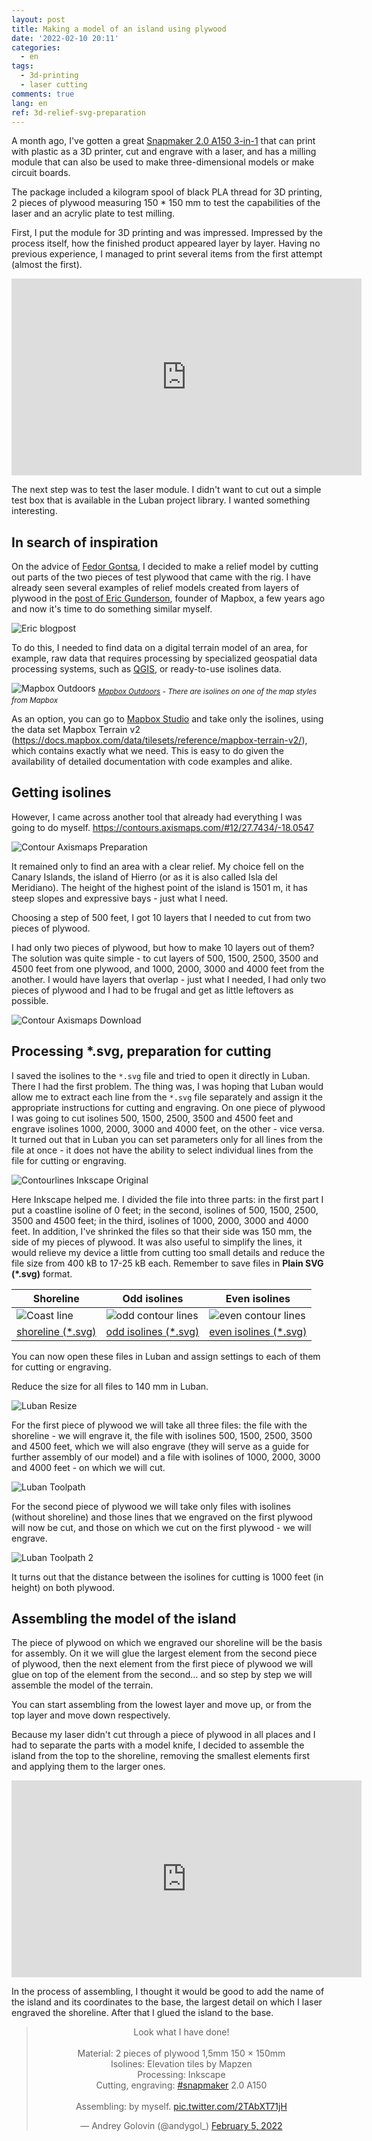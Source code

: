 ```yaml
---
layout: post
title: Making a model of an island using plywood
date: '2022-02-10 20:11'
categories:
  - en
tags:
  - 3d-printing
  - laser cutting
comments: true
lang: en
ref: 3d-relief-svg-preparation
---
```


A month ago, I've gotten a great [Snapmaker 2.0 A150 3-in-1](https://snapmaker.com/snapmaker-2/specs) that can print with plastic as a 3D printer, cut and engrave with a laser, and has a milling module that can also be used to make three-dimensional models or make circuit boards.

The package included a kilogram spool of black PLA thread for 3D printing, 2 pieces of plywood measuring 150 * 150 mm to test the capabilities of the laser and an acrylic plate to test milling.

First, I put the module for 3D printing and was impressed. Impressed by the process itself, how the finished product appeared layer by layer. Having no previous experience, I managed to print several items from the first attempt (almost the first).

<center>
  <iframe width="560" height="315" src="https://www.youtube.com/embed/cX_YODc6Eek" title="YouTube video player" frameborder="0" allow="accelerometer; autoplay; clipboard-write; encrypted-media; gyroscope; picture-in-picture" allowfullscreen></iframe>
</center>

The next step was to test the laser module. I didn't want to cut out a simple test box that is available in the Luban project library. I wanted something interesting.

## In search of inspiration

On the advice of [Fedor Gontsa](https://www.behance.net/gontsa), I decided to make a relief model by cutting out parts of the two pieces of test plywood that came with the rig. I have already seen several examples of relief models created from layers of plywood in the [post of Eric Gunderson](https://blog.mapbox.com/3d-laser-printing-maps-in-glowforge-54007f9736e1), founder of Mapbox, a few years ago and now it's time to do something similar myself.

![Eric blogpost](/images/2022/02/eric-blogpost.png)

To do this, I needed to find data on a digital terrain model of an area, for example, raw data that requires processing by specialized geospatial data processing systems, such as [QGIS](https://qgis.org/en/site/), or ready-to-use isolines data.

![Mapbox Outdoors](/images/2022/02/mapbox-outdoors.png)
<sub>_[Mapbox Outdoors](https://api.mapbox.com/styles/v1/mapbox/outdoors-v11.html?title=true&accesstoken=pk.eyJ1IjoibWFwYm94IiwiYSI6ImNpejY4M29iazA2Z2gycXA4N2pmbDZmangifQ.-gvE53SD2WrJ6tFX7QHmA#14.46/27.72792/-17.95366/0/1) - There are isolines on one of the map styles from Mapbox_</sub>

As an option, you can go to [Mapbox Studio](http://studio.mapbox.com) and take only the isolines, using the data set Mapbox Terrain v2 (<https://docs.mapbox.com/data/tilesets/reference/mapbox-terrain-v2/>), which contains exactly what we need. This is easy to do given the availability of detailed documentation with code examples and alike.


## Getting isolines

However, I came across another tool that already had everything I was going to do myself. <https://contours.axismaps.com/#12/27.7434/-18.0547>

![Contour Axismaps Preparation](/images/2022/02/countour-axismaps-preparation.png)


It remained only to find an area with a clear relief. My choice fell on the Canary Islands, the island of Hierro (or as it is also called Isla del Meridiano). The height of the highest point of the island is 1501 m, it has steep slopes and expressive bays - just what I need.

Choosing a step of 500 feet, I got 10 layers that I needed to cut from two pieces of plywood.

I had only two pieces of plywood, but how to make 10 layers out of them? The solution was quite simple - to cut layers of 500, 1500, 2500, 3500 and 4500 feet from one plywood, and 1000, 2000, 3000 and 4000 feet from the another. I would have layers that overlap - just what I needed, I had only two pieces of plywood and I had to be frugal and get as little leftovers as possible.

![Contour Axismaps Download](/images/2022/02/countour-axismaps-download.png)

## Processing *.svg, preparation for cutting

I saved the isolines to the `*.svg` file and tried to open it directly in Luban. There I had the first problem. The thing was, I was hoping that Luban would allow me to extract each line from the `*.svg` file separately and assign it the appropriate instructions for cutting and engraving. On one piece of plywood I was going to cut isolines 500, 1500, 2500, 3500 and 4500 feet and engrave isolines 1000, 2000, 3000 and 4000 feet, on the other - vice versa. It turned out that in Luban you can set parameters only for all lines from the file at once - it does not have the ability to select individual lines from the file for cutting or engraving.

![Contourlines Inkscape Original](/images/2022/02/contourlines-inkscape-original.png)

Here Inkscape helped me. I divided the file into three parts: in the first part I put a coastline isoline of 0 feet; in the second, isolines of 500, 1500, 2500, 3500 and 4500 feet; in the third, isolines of 1000, 2000, 3000 and 4000 feet. In addition, I've shrinked the files so that their side was 150 mm, the side of my pieces of plywood. It was also useful to simplify the lines, it would relieve my device a little from cutting too small details and reduce the file size from 400 kB to 17-25 kB each. Remember to save files in **Plain SVG (*.svg)** format.

Shoreline | Odd isolines | Even isolines
-- | -- | --
![Coast line](/images/2022/02/coast-line.svg) | ![odd contour lines](/images/2022/02/odd-cotour-lines.svg) | ![even contour lines](/images/2022/02/even-contour-lines.svg)
[shoreline (*.svg)](/images/2022/02/coast-line.svg) | [odd isolines (*.svg)](/images/2022/02/odd-cotour-lines.svg) | [even isolines (*.svg)](/images/2022/02/even-contour-lines.svg)

You can now open these files in Luban and assign settings to each of them for cutting or engraving.

Reduce the size for all files to 140 mm in Luban.

![Luban Resize](/images/2022/02/luban-resize.png)

For the first piece of plywood we will take all three files: the file with the shoreline&nbsp;- we will engrave it, the file with isolines 500, 1500, 2500, 3500 and 4500 feet, which we will also engrave (they will serve as a guide for further assembly of our model) and a file with isolines of 1000, 2000, 3000 and 4000 feet&nbsp;- on which we will cut.

![Luban Toolpath](/images/2022/02/luban-toolpath.png)

For the second piece of plywood we will take only files with isolines (without shoreline) and those lines that we engraved on the first plywood will now be cut, and those on which we cut on the first plywood&nbsp;- we will engrave.

![Luban Toolpath 2](/images/2022/02/luban-toolpath-2.png)

It turns out that the distance between the isolines for cutting is 1000 feet (in height) on both plywood.

## Assembling the model of the island

The piece of plywood on which we engraved our shoreline will be the basis for assembly. On it we will glue the largest element from the second piece of plywood, then the next element from the first piece of plywood we will glue on top of the element from the second… and so step by step we will assemble the model of the terrain.

You can start assembling from the lowest layer and move up, or from the top layer and move down respectively.

Because my laser didn't cut through a piece of plywood in all places and I had to separate the parts with a model knife, I decided to assemble the island from the top to the shoreline, removing the smallest elements first and applying them to the larger ones.

<center>
  <iframe width="560" height="315" src="https://www.youtube.com/embed/P1e5ME25k6Y" title="YouTube video player"  frameborder="0" allow="accelerometer; autoplay; clipboard-write; encrypted-media; gyroscope; picture-in-picture" allowfullscreen></iframe>
</center>

In the process of assembling, I thought it would be good to add the name of the island and its coordinates to the base, the largest detail on which I laser engraved the shoreline. After that I glued the island to the base.

<center>
<blockquote class="twitter-tweet"><p lang="uk" dir="ltr">Look what I have done!<br><br>Material: 2 pieces of plywood 1,5mm 150 × 150mm<br>Isolines: Elevation tiles by Mapzen<br>Processing: Inkscape<br>Cutting, engraving: <a href="https://twitter.com/hashtag/snapmaker?src=hash&amp;ref_src=twsrc%5Etfw">#snapmaker</a> 2.0 A150 <br><br>Assembling: by myself. <a href="https://t.co/2TAbXT71jH">pic.twitter.com/2TAbXT71jH</a></p>&mdash; Andrey Golovin (@andygol_) <a href="https://twitter.com/andygol_/status/1489968188636999683?ref_src=twsrc%5Etfw">February 5, 2022</a></blockquote> <script async src="https://platform.twitter.com/widgets.js" charset="utf-8"></script>
</center>
